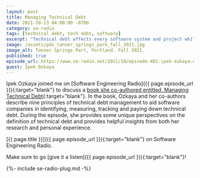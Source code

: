 ```yaml
---
layout: post
title: Managing Technical Debt
date: 2021-10-13 04:00:00 -0700
category: se-radio
tags: [technical debt, tech debt, software]
excerpt: "Technical debt affects every software system and project while managing it effectively remains an elusive goal for many software companies and teams."
image: /assets/pdx_tanner_springs_park_fall_2021.jpg
image_alt: Tanner Springs Part, Portland. Fall 2021.
published: true
episode_url: https://www.se-radio.net/2021/10/episode-481-ipek-ozkaya-on-managing-technical-debt/
guest: Ipek Ozkaya
---
```


Ipek Ozkaya joined me on [Software Engineering Radio]({{ page.episode_url }}){:target="blank"} to discuss a [book she co-authored entitled, Managing Technical Debt](https://www.amazon.com/Managing-Technical-Debt-Development-Engineering/dp/013564593X){:target="blank"}. In the book, Ozkaya and her co-authors describe nine principles of technical debt management to aid software companies in identifying, measuring, tracking and paying down technical debt. During the episode, she provides some unique perspectives on the definition of technical debt and provides helpful insights from both her research and personal experience.

[{{ page.title }}]({{ page.episode_url }}){:target="blank"} on Software Engineering Radio.

Make sure to go [give it a listen]({{ page.episode_url }}){:target="blank"}!

{%- include se-radio-plug.md -%}
